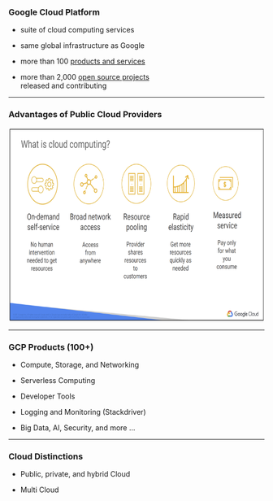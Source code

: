 ### Google Cloud Platform

- suite of cloud computing services

- same global infrastructure as Google

- more than 100 [products and services](https://cloud.google.com/products)

- more than 2,000 [open source projects](https://opensource.google/projects/explore/cloud) 
<br> released and contributing


---
### Advantages of Public Cloud Providers

<img src="https://raw.githubusercontent.com/stefanhansatos/gitpitch-template/GCP_Atos_101/assets/image/cloud-advantages.png" alt="What is cloud computing" height="380"/>

---
### GCP Products (100+)

- Compute, Storage, and Networking

- Serverless Computing

- Developer Tools

- Logging and Monitoring (Stackdriver)

- Big Data, AI, Security, and more ...

---
### Cloud Distinctions

- Public, private, and hybrid Cloud 

- Multi Cloud 
